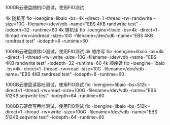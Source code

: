 100GB云硬盘随机IO测试，使用FIO测试

4k 随机写
fio -ioengine=libaio -bs=4k -direct=1 -thread -rw=randwrite -size=10G -filename=/dev/vdb -name="EBS 4KB randwrite test" -iodepth=32 -runtime=60
4k 随机读
fio -ioengine=libaio -bs=4k -direct=1 -thread -rw=randread -size=10G -filename=/dev/vdb -name="EBS 4KB randread test" -iodepth=8 -runtime=60

100GB云硬盘顺序IO测试，使用FIO测试
4k 顺序写
fio -ioengine=libaio -bs=4k -direct=1 -thread -rw=write -size=10G -filename=/dev/vdb -name="EBS 4KB randwrite test" -iodepth=32 -runtime=60
4k 顺序读
fio -ioengine=libaio -bs=4k -direct=1 -thread -rw=read -size=10G -filename=/dev/vdb -name="EBS 4KB randread test" -iodepth=8 -runtime=60

100GB云硬盘读吞吐测试，使用FIO测试
fio -ioengine=libaio -bs=512k -direct=1 -thread -rw=read -size=100G -filename=/dev/vdb -name="EBS 512KB seqwrite test" -iodepth=64 -runtime=60

100GB云硬盘写吞吐测试，使用FIO测试
fio -ioengine=libaio -bs=512k -direct=1 -thread -rw=write -size=100G -filename=/dev/vdb -name="EBS 512KB seqwrite test" -iodepth=64 -runtime=60
